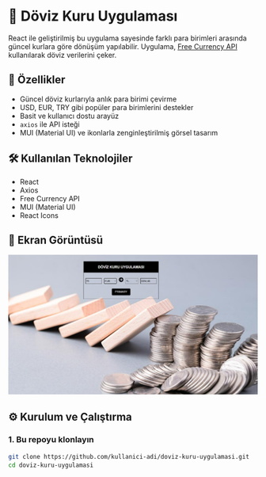 # 💱 Döviz Kuru Uygulaması

React ile geliştirilmiş bu uygulama sayesinde farklı para birimleri arasında güncel kurlara göre dönüşüm yapılabilir. Uygulama, [Free Currency API](https://freecurrencyapi.com/) kullanılarak döviz verilerini çeker.

## 🚀 Özellikler

- Güncel döviz kurlarıyla anlık para birimi çevirme
- USD, EUR, TRY gibi popüler para birimlerini destekler
- Basit ve kullanıcı dostu arayüz
- `axios` ile API isteği
- MUI (Material UI) ve ikonlarla zenginleştirilmiş görsel tasarım

## 🛠️ Kullanılan Teknolojiler

- React
- Axios
- Free Currency API
- MUI (Material UI)
- React Icons

## 📸 Ekran Görüntüsü

![Döviz Kuru Uygulaması Ekran Görüntüsü](./src/assets/image.png) <!-- Bu dosya varsa ekleyebilirsin -->

## ⚙️ Kurulum ve Çalıştırma

### 1. Bu repoyu klonlayın

```bash
git clone https://github.com/kullanici-adi/doviz-kuru-uygulamasi.git
cd doviz-kuru-uygulamasi

